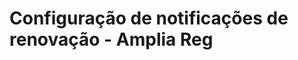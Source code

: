 # Configuração de notificações de renovação - Amplia Reg

<!-- link to version in English -->
<div data-alt-locales="en-us"></div>